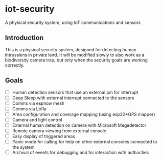 # iot-security
A physical security system, using IoT communications and sensors

## Introduction

This is a physical security system, designed for detecting human intrussions in private land. It will be modified slowly to also work as a biodiversity camera trap, but only when the security goals are working correctly.

## Goals

- [ ] Human detection sensors that use an external pin for interrupt
- [ ] Deep Sleep with external interrupt connected to the sensors
- [ ] Comms via espnow mesh
- [ ] Comms via LoRa
- [ ] Area configuration and coverage mapping (using esp32+GPS mapper)
- [ ] Camera and light control
- [ ] External human detection on camera with Microsoft Megadetector
- [ ] Remote camera viewing from external console
- [ ] Easy display of triggered areas
- [ ] Panic mode for calling for help on other external consoles connected to the system
- [ ] Archival of events for debugging and for interaction with authorities
